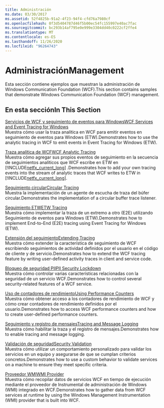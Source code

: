 ```yaml
---
title: Administración
ms.date: 03/30/2017
ms.assetid: 52f4825b-91a2-4f23-94f4-cfd76a7980cf
ms.openlocfilehash: 0f3d5404787d46f5b00ec54fc155997e40ac7fac
ms.sourcegitcommit: bc293b14af795e0e999e3304dd40c0222cf2ffe4
ms.translationtype: MT
ms.contentlocale: es-ES
ms.lasthandoff: 11/26/2020
ms.locfileid: "96264743"
---
```

# <a name="management"></a><span data-ttu-id="87795-102">Administración</span><span class="sxs-lookup"><span data-stu-id="87795-102">Management</span></span>

<span data-ttu-id="87795-103">Esta sección contiene ejemplos que muestran la administración de Windows Communication Foundation (WCF).</span><span class="sxs-lookup"><span data-stu-id="87795-103">This section contains samples that demonstrate Windows Communication Foundation (WCF) management.</span></span>  
  
## <a name="in-this-section"></a><span data-ttu-id="87795-104">En esta sección</span><span class="sxs-lookup"><span data-stu-id="87795-104">In This Section</span></span>  

 [<span data-ttu-id="87795-105">Servicios de WCF y seguimiento de eventos para Windows</span><span class="sxs-lookup"><span data-stu-id="87795-105">WCF Services and Event Tracing for Windows</span></span>](wcf-services-and-event-tracing-for-windows.md)  
 <span data-ttu-id="87795-106">Muestra cómo usar la traza analítica en WCF para emitir eventos en seguimiento de eventos para Windows (ETW).</span><span class="sxs-lookup"><span data-stu-id="87795-106">Demonstrates how to use the analytic tracing in WCF to emit events in Event Tracing for Windows (ETW).</span></span>  
  
 [<span data-ttu-id="87795-107">Traza analítica de WCF</span><span class="sxs-lookup"><span data-stu-id="87795-107">WCF Analytic Tracing</span></span>](wcf-analytic-tracing.md)  
 <span data-ttu-id="87795-108">Muestra cómo agregar sus propios eventos de seguimiento en la secuencia de seguimientos analíticos que WCF escribe en ETW en [!INCLUDE[netfx_current_long](../../../../includes/netfx-current-long-md.md)] .</span><span class="sxs-lookup"><span data-stu-id="87795-108">Demonstrates how to add your own tracing events into the stream of analytic traces that WCF writes to ETW in [!INCLUDE[netfx_current_long](../../../../includes/netfx-current-long-md.md)].</span></span>  
  
 [<span data-ttu-id="87795-109">Seguimiento circular</span><span class="sxs-lookup"><span data-stu-id="87795-109">Circular Tracing</span></span>](circular-tracing.md)  
 <span data-ttu-id="87795-110">Muestra la implementación de un agente de escucha de traza del búfer circular.</span><span class="sxs-lookup"><span data-stu-id="87795-110">Demonstrates the implementation of a circular buffer trace listener.</span></span>  
  
 [<span data-ttu-id="87795-111">Seguimiento ETW</span><span class="sxs-lookup"><span data-stu-id="87795-111">ETW Tracing</span></span>](etw-tracing.md)  
 <span data-ttu-id="87795-112">Muestra cómo implementar la traza de un extremo a otro (E2E) utilizando Seguimiento de eventos para Windows (ETW).</span><span class="sxs-lookup"><span data-stu-id="87795-112">Demonstrates how to implement End-to-End (E2E) tracing using Event Tracing for Windows (ETW).</span></span>  
  
 [<span data-ttu-id="87795-113">Extensión del seguimiento</span><span class="sxs-lookup"><span data-stu-id="87795-113">Extending Tracing</span></span>](extending-tracing.md)  
 <span data-ttu-id="87795-114">Muestra cómo extender la característica de seguimiento de WCF escribiendo seguimientos de actividad definidos por el usuario en el código de cliente y de servicio.</span><span class="sxs-lookup"><span data-stu-id="87795-114">Demonstrates how to extend the WCF tracing feature by writing user-defined activity traces in client and service code.</span></span>  
  
 [<span data-ttu-id="87795-115">Bloqueo de seguridad PII</span><span class="sxs-lookup"><span data-stu-id="87795-115">PII Security Lockdown</span></span>](pii-security-lockdown.md)  
 <span data-ttu-id="87795-116">Muestra cómo controlar varias características relacionadas con la seguridad de un servicio WCF.</span><span class="sxs-lookup"><span data-stu-id="87795-116">Demonstrates how to control several security-related features of a WCF service.</span></span>  
  
 [<span data-ttu-id="87795-117">Uso de contadores de rendimiento</span><span class="sxs-lookup"><span data-stu-id="87795-117">Using Performance Counters</span></span>](using-performance-counters.md)  
 <span data-ttu-id="87795-118">Muestra cómo obtener acceso a los contadores de rendimiento de WCF y cómo crear contadores de rendimiento definidos por el usuario.</span><span class="sxs-lookup"><span data-stu-id="87795-118">Demonstrates how to access WCF performance counters and how to create user-defined performance counters.</span></span>  
  
 [<span data-ttu-id="87795-119">Seguimiento y registro de mensajes</span><span class="sxs-lookup"><span data-stu-id="87795-119">Tracing and Message Logging</span></span>](tracing-and-message-logging.md)  
 <span data-ttu-id="87795-120">Muestra cómo habilitar la traza y el registro de mensajes.</span><span class="sxs-lookup"><span data-stu-id="87795-120">Demonstrates how to enable tracing and message logging.</span></span>  
  
 [<span data-ttu-id="87795-121">Validación de seguridad</span><span class="sxs-lookup"><span data-stu-id="87795-121">Security Validation</span></span>](security-validation.md)  
 <span data-ttu-id="87795-122">Muestra cómo utilizar un comportamiento personalizado para validar los servicios en un equipo y asegurarse de que se cumplan criterios concretos.</span><span class="sxs-lookup"><span data-stu-id="87795-122">Demonstrates how to use a custom behavior to validate services on a machine to ensure they meet specific criteria.</span></span>  
  
 [<span data-ttu-id="87795-123">Proveedor WMI</span><span class="sxs-lookup"><span data-stu-id="87795-123">WMI Provider</span></span>](wmi-provider.md)  
 <span data-ttu-id="87795-124">Muestra cómo recopilar datos de servicios WCF en tiempo de ejecución mediante el proveedor de Instrumental de administración de Windows (WMI) integrado en WCF.</span><span class="sxs-lookup"><span data-stu-id="87795-124">Demonstrates how to gather data from WCF services at runtime by using the Windows Management Instrumentation (WMI) provider that is built into WCF.</span></span>
